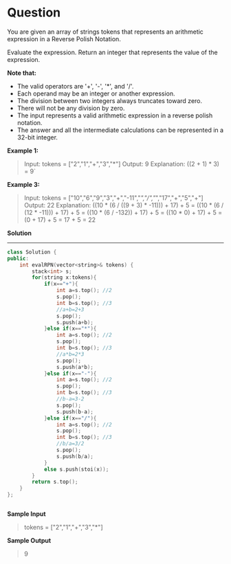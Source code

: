 # Question

You are given an array of strings tokens that represents an arithmetic expression in a Reverse Polish Notation.

Evaluate the expression. Return an integer that represents the value of the expression.

**Note that:**

* The valid operators are '+', '-', '*', and '/'.
* Each operand may be an integer or another expression.
* The division between two integers always truncates toward zero.
* There will not be any division by zero.
* The input represents a valid arithmetic expression in a reverse polish notation.
* The answer and all the intermediate calculations can be represented in a 32-bit integer.

**Example 1:**

>Input: tokens = ["2","1","+","3","*"]
Output: 9
Explanation: ((2 + 1) * 3) = 9`

**Example 3:**

>Input: tokens = ["10","6","9","3","+","-11","*","/","*","17","+","5","+"]
Output: 22
Explanation: ((10 * (6 / ((9 + 3) * -11))) + 17) + 5
= ((10 * (6 / (12 * -11))) + 17) + 5
= ((10 * (6 / -132)) + 17) + 5
= ((10 * 0) + 17) + 5
= (0 + 17) + 5
= 17 + 5
= 22

**Solution**
****

```c++
class Solution {
public:
    int evalRPN(vector<string>& tokens) {
        stack<int> s;
        for(string x:tokens){
            if(x=="+"){
                int a=s.top(); //2
                s.pop();
                int b=s.top(); //3
                //a+b=2+3
                s.pop();
                s.push(a+b);
            }else if(x=="*"){
                int a=s.top(); //2
                s.pop();
                int b=s.top(); //3
                //a*b=2*3
                s.pop();
                s.push(a*b);
            }else if(x=="-"){
                int a=s.top(); //2
                s.pop();
                int b=s.top(); //3
                //b-a=3-2
                s.pop();
                s.push(b-a);
            }else if(x=="/"){
                int a=s.top(); //2
                s.pop();
                int b=s.top(); //3
                //b/a=3/2
                s.pop();
                s.push(b/a);
            }
            else s.push(stoi(x));
        }
        return s.top();
    }
};



```
**Sample Input**
>tokens =
["2","1","+","3","*"]

**Sample Output**
>9
